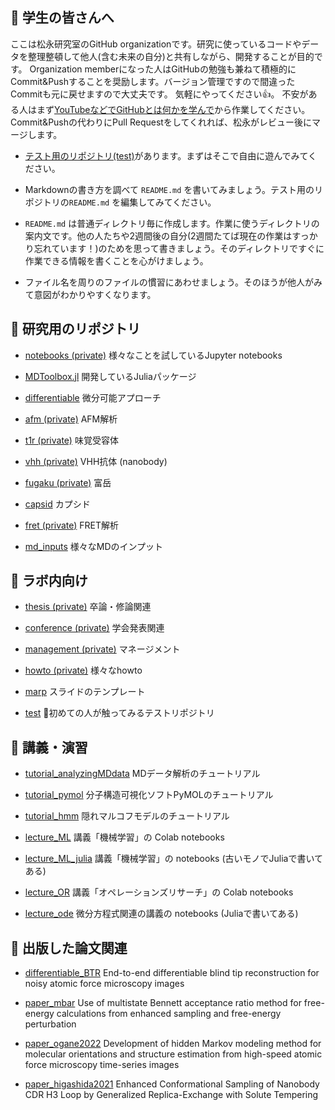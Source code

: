 ## 👋 学生の皆さんへ

ここは松永研究室のGitHub organizationです。研究に使っているコードやデータを整理整頓して他人(含む未来の自分)と共有しながら、開発することが目的です。
Organization memberになった人はGitHubの勉強も兼ねて積極的にCommit&Pushすることを奨励します。バージョン管理ですので間違ったCommitも元に戻せますので大丈夫です。
気軽にやってください👍。
不安がある人はまず[YouTubeなどでGitHubとは何かを学んで](https://www.youtube.com/results?search_query=GitHub+初心者)から作業してください。
Commit&Pushの代わりにPull Requestをしてくれれば、松永がレビュー後にマージします。

- [テスト用のリポジトリ(test)](https://github.com/matsunagalab/test)があります。まずはそこで自由に遊んでみてください。
- Markdownの書き方を調べて `README.md` を書いてみましょう。テスト用のリポジトリの`README.md` を編集してみてください。

- `README.md` は普通ディレクトリ毎に作成します。作業に使うディレクトリの案内文です。他の人たちや2週間後の自分(2週間たてば現在の作業はすっかり忘れています！)のためを思って書きましょう。そのディレクトリですぐに作業できる情報を書くことを心がけましょう。
- ファイル名を周りのファイルの慣習にあわせましょう。そのほうが他人がみて意図がわかりやすくなります。

## 🗼 研究用のリポジトリ

- [notebooks (private)](https://github.com/matsunagalab/notebooks) 様々なことを試しているJupyter notebooks

- [MDToolbox.jl](https://github.com/matsunagalab/MDToolbox.jl) 開発しているJuliaパッケージ

- [differentiable](https://github.com/matsunagalab/differentiable) 微分可能アプローチ

- [afm (private)](https://github.com/matsunagalab/afm) AFM解析

- [t1r (private)](https://github.com/matsunagalab/t1r) 味覚受容体

- [vhh (private)](https://github.com/matsunagalab/vhh) VHH抗体 (nanobody)

- [fugaku (private)](https://github.com/matsunagalab/fugaku) 富岳

- [capsid](https://github.com/matsunagalab/capsid) カプシド

- [fret (private)](https://github.com/matsunagalab/fret) FRET解析

- [md_inputs](https://github.com/matsunagalab/md_inputs) 様々なMDのインプット

## 🐤 ラボ内向け

- [thesis (private)](https://github.com/matsunagalab/thesis) 卒論・修論関連

- [conference (private)](https://github.com/matsunagalab/conference) 学会発表関連

- [management (private)](https://github.com/matsunagalab/management) マネージメント

- [howto (private)](https://github.com/matsunagalab/howto) 様々なhowto

- [marp](https://github.com/matsunagalab/marp) スライドのテンプレート

- [test](https://github.com/matsunagalab/test) 🔰初めての人が触ってみるテストリポジトリ

## 🤯 講義・演習

- [tutorial_analyzingMDdata](https://github.com/matsunagalab/tutorial_analyzingMDdata) MDデータ解析のチュートリアル

- [tutorial_pymol](https://github.com/matsunagalab/tutorial_pymol) 分子構造可視化ソフトPyMOLのチュートリアル

- [tutorial_hmm](https://github.com/matsunagalab/tutorial_hmm) 隠れマルコフモデルのチュートリアル

- [lecture_ML](https://github.com/matsunagalab/lecture_ML) 講義「機械学習」の Colab notebooks

- [lecture_ML_julia](https://github.com/matsunagalab/lecture_ML_julia) 講義「機械学習」の notebooks (古いモノでJuliaで書いてある)

- [lecture_OR](https://github.com/matsunagalab/lecture_OR) 講義「オペレーションズリサーチ」の Colab notebooks

- [lecture_ode](https://github.com/matsunagalab/lecture_ode) 微分方程式関連の講義の notebooks (Juliaで書いてある)

## 🌟 出版した論文関連

- [differentiable_BTR](https://github.com/matsunagalab/differentiable_BTR) End-to-end differentiable blind tip reconstruction for noisy atomic force microscopy images

- [paper_mbar](https://github.com/matsunagalab/paper_mbar) Use of multistate Bennett acceptance ratio method for free-energy calculations from enhanced sampling and free-energy perturbation

- [paper_ogane2022](https://github.com/matsunagalab/paper_ogane2022) Development of hidden Markov modeling method for molecular orientations and structure estimation from high-speed atomic force microscopy time-series images

- [paper_higashida2021](https://github.com/matsunagalab/paper_higashida2021) Enhanced Conformational Sampling of Nanobody CDR H3 Loop by Generalized Replica-Exchange with Solute Tempering

